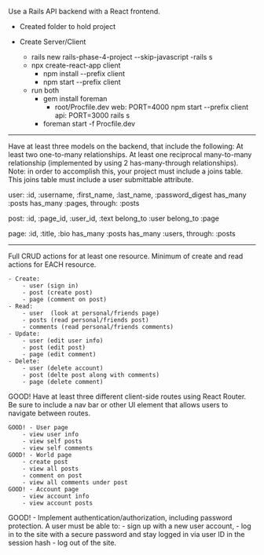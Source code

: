 Use a Rails API backend with a React frontend.

- Created folder to hold project

- Create Server/Client
    - rails new rails-phase-4-project --skip-javascript
        -rails s
    - npx create-react-app client
        - npm install --prefix client
        - npm start --prefix client
    - run both
        - gem install foreman
            - root/Procfile.dev
              web: PORT=4000 npm start --prefix client
              api: PORT=3000 rails s
        - foreman start -f Procfile.dev

---
Have at least three models on the backend, that include the following:
At least two one-to-many relationships.
At least one reciprocal many-to-many relationship (implemented by using 2 has-many-through relationships). Note: in order to accomplish this, your project must include a joins table. This joins table must include a user submittable attribute.

user: :id, :username, :first_name, :last_name, :password_digest
has_many :posts
has_many :pages, through: :posts

post: :id, :page_id, :user_id, :text
belong_to :user
belong_to :page

page: :id, :title, :bio
has_many :posts
has_many :users, through: :posts

---

Full CRUD actions for at least one resource.
Minimum of create and read actions for EACH resource.

    - Create:
        - user (sign in)
        - post (create post)
        - page (comment on post)
    - Read: 
        - user  (look at personal/friends page)
        - posts (read personal/friends post)
        - comments (read personal/friends comments)
    - Update:
        - user (edit user info)
        - post (edit post)
        - page (edit comment)
    - Delete: 
        - user (delete account)
        - post (delte post along with comments)
        - page (delete comment)

GOOD! Have at least three different client-side routes using React Router. Be sure to include a nav bar or other UI element that allows users to navigate between routes.

    GOOD! - User page
        - view user info
        - view self posts
        - view self comments
    GOOD! - World page
        - create post
        - view all posts
        - comment on post
        - view all comments under post
    GOOD! - Account page
        - view account info
        - view account posts

GOOD! - Implement authentication/authorization, including password protection. 
A user must be able to:
    - sign up with a new user account,
    - log in to the site with a secure password and stay logged in via user ID in the session hash
    - log out of the site.

